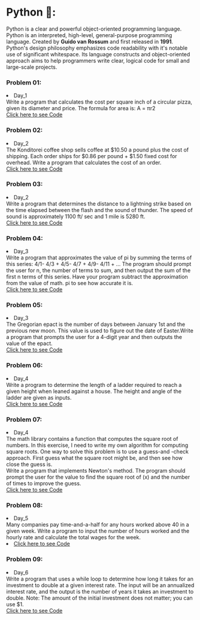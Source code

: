 # Python 🐍:

Python is a clear and powerful object-oriented programming language. Python is an interpreted, high-level, general-purpose programming 
language. Created by <b>Guido van Rossum</b> and first released in <b>1991</b>.
<br/>Python's design philosophy emphasizes code readability with it's notable use of significant whitespace. Its language constructs and object-oriented approach aims to help programmers write clear, logical code for small and large-scale projects.

<h3> Problem 01: </h3> 
<li>Day_1</li>
Write a program that calculates the cost per square inch of a circular pizza, given its diameter and price. 
The formula for area is: A = πr2
<br/>
<a href="https://github.com/Abhisooraj/Daily_Coding/tree/master/Python/Day%201" class="button"> Click here to see Code</a>


<h3> Problem 02: </h3>
<li>Day_2</li>
The Konditorei coffee shop sells coffee at $10.50 a pound plus the cost of shipping. Each order ships for $0.86 per pound + $1.50 fixed cost for overhead.
Write a program that calculates the cost of an order.
<br/>
<a href="https://github.com/Abhisooraj/Daily_Coding/tree/master/Python/Day%202" class="button"> Click here to see Code</a>


<h3> Problem 03: </h3>
<li>Day_2</li>
Write a program that determines the distance to a lightning strike based on the time elapsed between the flash and the sound of thunder. The speed of sound is approximately 1100 ft/ sec and 1 mile is 5280 ft.
<br/>
<a href="https://github.com/Abhisooraj/Daily_Coding/tree/master/Python/Day%202" class="button"> Click here to see Code</a>
<!-- Wrapper 
[Python code link](https://github.com/Abhisooraj/Daily_Coding/tree/master/Python/Day%202)
-->

<h3> Problem 04: </h3>
<li>Day_3</li>
Write a program that approximates the value of pi by summing the terms of this series: 4/1- 4/3 + 4/5- 4/7 + 4/9- 4/11 + ...
The program should prompt the user for n, the number of terms to sum, and then output the sum of the first n terms of this series. Have your program subtract the approximation from the value of math. pi to see how accurate it is.
<br/>
<a href="https://github.com/Abhisooraj/Daily_Coding/tree/master/Python/Day%203" class="button"> Click here to see Code</a>
<!-- Wrapper
[Python code link](https://github.com/Abhisooraj/Daily_Coding/tree/master/Python/Day%203)
-->


<h3> Problem 05: </h3>
<li>Day_3</li>
The Gregorian epact is the number of days between January 1st and the previous new moon. This value is used to figure out the date of Easter.Write a program that prompts the user for a 4-digit year and then outputs the value of the epact.
<br/>
<a href="https://github.com/Abhisooraj/Daily_Coding/tree/master/Python/Day%203" class="button"> Click here to see Code</a>


<h3> Problem 06: </h3>
<li>Day_4</li>
Write a program to determine the length of a ladder required to reach a given height when leaned against a house. The height and angle of the ladder are given as inputs.
<br/>
<a href="https://github.com/Abhisooraj/Daily_Coding/tree/master/Python/Day%204" class="button"> Click here to see Code</a>


<h3> Problem 07: </h3>
<li>Day_4</li>
The math library contains a function that computes the square root of numbers. In this exercise, I need to write my own algorithm for computing square roots. One way to solve this problem is to use a guess-and -check approach. First guess what the square root might be, and then see how close the guess is.
<br/>
Write a program that implements Newton's method. The program should prompt the user for the value to find the square root of (x) and the number of times to improve the guess.
<br/>
<a href="https://github.com/Abhisooraj/Daily_Coding/tree/master/Python/Day%204" class="button"> Click here to see Code</a>


<h3> Problem 08: </h3> 
<li>Day_5</li>
Many companies pay time-and-a-half for any hours worked above 40 in a given week. Write a program to input the number of hours worked and the hourly rate and calculate the total wages for the week.
<br/>
<li><a href="https://github.com/Abhisooraj/Daily_Coding/tree/master/Python/Day%205" class="button"> Click here to see Code</a>


<h3> Problem 09: </h3> 
<li>Day_6</li>
Write a program that uses a while loop to determine how long it takes for an investment to double at a given interest rate. The input will be an annualized interest rate, and the output is the number of years it takes an investment to double. Note: The amount of the initial investment does not matter; you can use $1.
<br/>
<a href="https://github.com/Abhisooraj/Daily_Coding/blob/master/Python/Day%206/Day%206.ipynb" class="button"> Click here to see Code</a>




